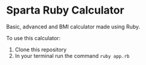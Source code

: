 # Sparta Ruby Calculator

Basic, advanced and BMI calculator made using Ruby.

To use this calculator:
1. Clone this repository 
2. In your terminal run the command `ruby app.rb`
